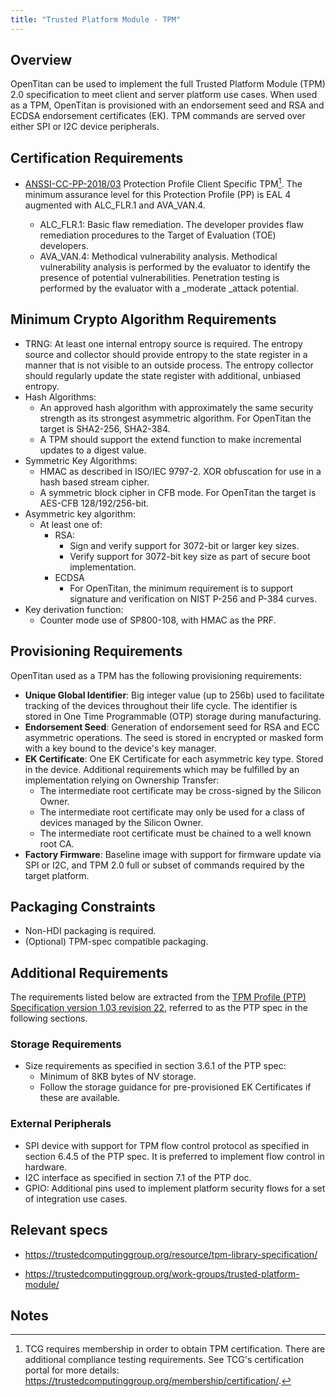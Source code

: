 ```yaml
---
title: "Trusted Platform Module - TPM"
---
```


## Overview

OpenTitan can be used to implement the full Trusted Platform Module (TPM) 2.0
specification to meet client and server platform use cases. When used as a TPM,
OpenTitan is provisioned with an endorsement seed and RSA and ECDSA endorsement
certificates (EK). TPM commands are served over either SPI or I2C device
peripherals.

## Certification Requirements

*   [ANSSI-CC-PP-2018/03](https://trustedcomputinggroup.org/wp-content/uploads/TCG_PCClient_PP_1p3_for_Library_1p59_pub_29sept2021.pdf)
    Protection Profile Client Specific TPM[^1]. The minimum assurance level for
    this Protection Profile (PP) is EAL 4 augmented with ALC\_FLR.1 and
    AVA\_VAN.4.

    *   ALC\_FLR.1: Basic flaw remediation. The developer provides flaw
        remediation procedures to the Target of Evaluation (TOE) developers.
    *   AVA\_VAN.4: Methodical vulnerability analysis. Methodical vulnerability
        analysis is performed by the evaluator to identify the presence of
        potential vulnerabilities. Penetration testing is performed by the
        evaluator with a _moderate _attack potential.

## Minimum Crypto Algorithm Requirements

*   TRNG: At least one internal entropy source is required. The entropy source
    and collector should provide entropy to the state register in a manner that
    is not visible to an outside process. The entropy collector should regularly
    update the state register with additional, unbiased entropy.
*   Hash Algorithms:
    *   An approved hash algorithm with approximately the same security strength
        as its strongest asymmetric algorithm. For OpenTitan the target is
        SHA2-256, SHA2-384.
    *   A TPM should support the extend function to make incremental updates to
        a digest value.
*   Symmetric Key Algorithms:
    *   HMAC as described in ISO/IEC 9797-2. XOR obfuscation for use in a hash
        based stream cipher.
    *   A symmetric block cipher in CFB mode. For OpenTitan the target is
        AES-CFB 128/192/256-bit.
*   Asymmetric key algorithm:
    *   At least one of:
        *   RSA:
            *   Sign and verify support for 3072-bit or larger key sizes.
            *   Verify support for 3072-bit key size as part of secure boot
                implementation.
        *   ECDSA
            *   For OpenTitan, the minimum requirement is to support signature
                and verification on NIST P-256 and P-384 curves.
*   Key derivation function:
    *   Counter mode use of SP800-108, with HMAC as the PRF.

## Provisioning Requirements

OpenTitan used as a TPM has the following provisioning requirements:

*   **Unique Global Identifier**: Big integer value (up to 256b) used to
    facilitate tracking of the devices throughout their life cycle. The
    identifier is stored in One Time Programmable (OTP) storage during
    manufacturing.
*   **Endorsement Seed**: Generation of endorsement seed for RSA and ECC
    asymmetric operations. The seed is stored in encrypted or masked form with a
    key bound to the device's key manager.
*   **EK Certificate**: One EK Certificate for each asymmetric key type. Stored
    in the device. Additional requirements which may be fulfilled by an
    implementation relying on Ownership Transfer:
    *   The intermediate root certificate may be cross-signed by the Silicon
        Owner.
    *   The intermediate root certificate may only be used for a class of
        devices managed by the Silicon Owner.
    *   The intermediate root certificate must be chained to a well known root
        CA.
*   **Factory Firmware**: Baseline image with support for firmware update via
    SPI or I2C, and TPM 2.0 full or subset of commands required by the target
    platform.

## Packaging Constraints

*   Non-HDI packaging is required.
*   (Optional) TPM-spec compatible packaging.

## Additional Requirements

The requirements listed below are extracted from the
[TPM Profile (PTP) Specification version 1.03 revision 22](https://trustedcomputinggroup.org/resource/pc-client-platform-tpm-profile-ptp-specification/),
referred to as the PTP spec in the following sections.

### Storage Requirements

*   Size requirements as specified in section 3.6.1 of the PTP spec:
    *   Minimum of 8KB bytes of NV storage.
    *   Follow the storage guidance for pre-provisioned EK Certificates if these
        are available.

### External Peripherals

*   SPI device with support for TPM flow control protocol as specified in
    section 6.4.5 of the PTP spec. It is preferred to implement flow control in
    hardware.
*   I2C interface as specified in section 7.1 of the PTP doc.
*   GPIO: Additional pins used to implement platform security flows for a set of
    integration use cases.

## Relevant specs

*   https://trustedcomputinggroup.org/resource/tpm-library-specification/

*   https://trustedcomputinggroup.org/work-groups/trusted-platform-module/

<!-- Footnotes themselves at the bottom. -->

## Notes

[^1]: TCG requires membership in order to obtain TPM certification. There are
    additional compliance testing requirements. See TCG's certification portal
    for more details:
    https://trustedcomputinggroup.org/membership/certification/.

